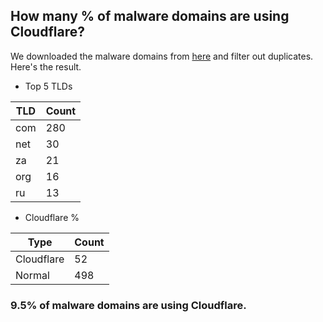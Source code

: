## How many % of malware domains are using Cloudflare?


We downloaded the malware domains from [here](https://urlhaus.abuse.ch) and filter out duplicates.
Here's the result.


[//]: # (start replacement)


- Top 5 TLDs

| TLD | Count |
| --- | --- |
| com | 280 |
| net | 30 |
| za | 21 |
| org | 16 |
| ru | 13 |


- Cloudflare %

| Type | Count |
| --- | --- |
| Cloudflare | 52 |
| Normal | 498 |


### 9.5% of malware domains are using Cloudflare.
